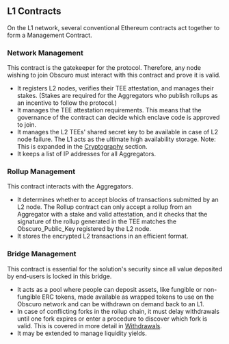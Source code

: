 ## L1 Contracts
On the L1 network, several conventional Ethereum contracts act together to form a Management Contract.

### Network Management
This contract is the gatekeeper for the protocol. Therefore, any node wishing to join Obscuro must interact with this contract and prove it is valid.

* It registers L2 nodes, verifies their TEE attestation, and manages their stakes. (Stakes are required for the Aggregators who publish rollups as an incentive to follow the protocol.)
* It manages the TEE attestation requirements. This means that the governance of the contract can decide which enclave code is approved to join.
* It manages the L2 TEEs' shared secret key to be available in case of L2 node failure. The L1 acts as the ultimate high availability storage. Note: This is expanded in the [Cryptography](./cryptography.md) section.
* It keeps a list of IP addresses for all Aggregators.

### Rollup Management
This contract interacts with the Aggregators.

* It determines whether to accept blocks of transactions submitted by an L2 node. The Rollup contract can only accept a rollup from an Aggregator with a stake and valid attestation, and it checks that the signature of the rollup generated in the TEE matches the Obscuro_Public_Key registered by the L2 node.
* It stores the encrypted L2 transactions in an efficient format.

### Bridge Management
This contract is essential for the solution's security since all value deposited by end-users is locked in this bridge.

* It acts as a pool where people can deposit assets, like fungible or non-fungible ERC tokens, made available as wrapped tokens to use on the Obscuro network and can be withdrawn on demand back to an L1.
* In case of conflicting forks in the rollup chain, it must delay withdrawals until one fork expires or enter a procedure to discover which fork is valid. This is covered in more detail in [Withdrawals](./obscuro-ethereum-interaction.md#withdrawals).
* It may be extended to manage liquidity yields.
